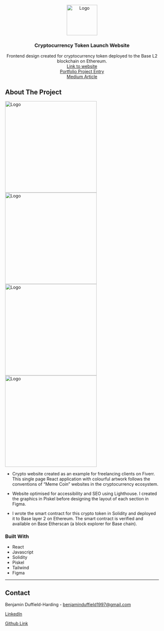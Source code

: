 
<!-- PROJECT LOGO -->
<br />
<div align="center">
  <a href="https://frogbit.netlify.app/">
    <img src="/src/assets/logo.webp" alt="Logo" height="100">
  </a>

<h3 align="center">Cryptocurrency Token Launch Website</h3>

  <p align="center">
    Frontend design created for cryptocurrency token deployed to the Base L2 blockchain on Ethereum.
    <br />
    <a href="https://frogbit.netlify.app/">Link to website</a>
    <br />
    <a href="https://bendhportfolio.netlify.app/frogbit">Portfolio Project Entry</a>
    <br />
    <a href="https://medium.com/coinmonks/verify-a-smart-contract-on-etherscan-9eb5eb4f55cd">Medium Article</a>
  </p>
</div>



<!-- ABOUT THE PROJECT -->
## About The Project

<img src="/src/assets/hero-section.webp" alt="Logo" height="300"><img src="/src/assets/buy.webp" alt="Logo" height="300"><img src="/src/assets/tokenomics-section.webp" alt="Logo" height="300"><img src="/src/assets/mobile.webp" alt="Logo" height="300">



* Crypto website created as an example for freelancing clients on Fiverr. This single page React application with colourful artwork follows the conventions of “Meme Coin” websites in the cryptocurrency ecosystem.

* Website optimised for accessibility and SEO using Lighthouse. I created the graphics in Piskel before designing the layout of each section in Figma. 

* I wrote the smart contract for this crypto token in Solidity and deployed it to Base layer 2 on Ethereum. The smart contract is verified and available on Base Etherscan (a block explorer for Base chain).



### Built With

* React
* Javascript
* Solidity
* Piskel
* Tailwind
* Figma

---

<!-- CONTACT -->
## Contact

Benjamin Duffield-Harding - benjaminduffield1997@gmail.com

[LinkedIn](https://www.linkedin.com/in/benjamin-duffield-harding-051011254/)

[Github Link](https://github.com/ben-dh3)
